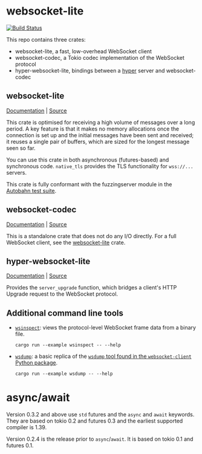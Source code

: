 # websocket-lite

[![Build Status](https://travis-ci.org/1tgr/rust-websocket-lite.svg?branch=master)](https://travis-ci.org/1tgr/rust-websocket-lite)

This repo contains three crates:
- websocket-lite, a fast, low-overhead WebSocket client 
- websocket-codec, a Tokio codec implementation of the WebSocket protocol
- hyper-websocket-lite, bindings between a [hyper](https://hyper.rs) server and websocket-codec

## websocket-lite
[Documentation](https://docs.rs/websocket-lite) | [Source](websocket-lite/src)

This crate is optimised for receiving a high volume of messages over a long period. A key feature is that it makes
no memory allocations once the connection is set up and the initial messages have been sent and received; it reuses
a single pair of buffers, which are sized for the longest message seen so far.

You can use this crate in both asynchronous (futures-based) and synchronous code.
`native_tls` provides the TLS functionality for `wss://...` servers.

This crate is fully conformant with the fuzzingserver module in the
[Autobahn test suite](https://github.com/crossbario/autobahn-testsuite).

## websocket-codec

[Documentation](https://docs.rs/websocket-codec) | [Source](websocket-codec/src)

This is a standalone crate that does not do any I/O directly. For a full WebSocket client, see the [websocket-lite](https://docs.rs/websocket-lite) crate.

## hyper-websocket-lite

[Documentation](https://docs.rs/hyper-websocket-lite) | [Source](hyper-websocket-lite/src)

Provides the `server_upgrade` function, which bridges a client's HTTP Upgrade request to the WebSocket protocol.

## Additional command line tools

- [`wsinspect`](websocket-codec/examples/wsinspect.rs): views the protocol-level WebSocket frame data from a binary file.
  ```
  cargo run --example wsinspect -- --help
  ```
- [`wsdump`](websocket-lite/examples/wsdump.rs): a basic replica of the [`wsdump` tool found in the `websocket-client` Python package](https://github.com/websocket-client/websocket-client/blob/master/bin/wsdump.py).
  ```
  cargo run --example wsdump -- --help
  ```

# async/await
Version 0.3.2 and above use `std` futures and the `async` and `await` keywords. They are based on tokio
0.2 and futures 0.3 and the earliest supported compiler is 1.39.

Version 0.2.4 is the release prior to `async`/`await`. It is based on tokio 0.1 and futures 0.1. 

